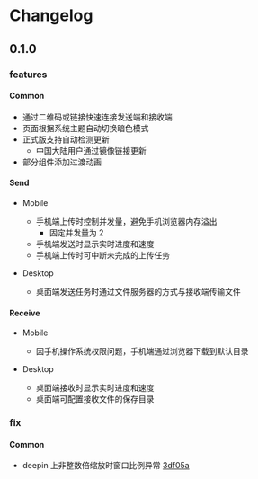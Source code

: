# Changelog

## 0.1.0

### features

#### Common

- 通过二维码或链接快速连接发送端和接收端
- 页面根据系统主题自动切换暗色模式
- 正式版支持自动检测更新
  - 中国大陆用户通过镜像链接更新
- 部分组件添加过渡动画

#### Send

- Mobile

  - 手机端上传时控制并发量，避免手机浏览器内存溢出
    - 固定并发量为 2
  - 手机端发送时显示实时进度和速度
  - 手机端上传时可中断未完成的上传任务

- Desktop
  - 桌面端发送任务时通过文件服务器的方式与接收端传输文件

#### Receive

- Mobile

  - 因手机操作系统权限问题，手机端通过浏览器下载到默认目录

- Desktop
  - 桌面端接收时显示实时进度和速度
  - 桌面端可配置接收文件的保存目录

### fix

#### Common

- deepin 上非整数倍缩放时窗口比例异常 [3df05a](https://github.com/alley-rs/alley-transfer/commit/ceaaa7bec019e50aad3486c9a4054ed6223df05a)
